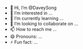 - 👋 Hi, I’m @DaveySong
- 👀 I’m interested in ...
- 🌱 I’m currently learning ...
- 💞️ I’m looking to collaborate on ...
- 📫 How to reach me ...
- 😄 Pronouns: ...
- ⚡ Fun fact: ...

<!---
DaveySong/DaveySong is a ✨ special ✨ repository because its `README.md` (this file) appears on your GitHub profile.
You can click the Preview link to take a look at your changes.
--->
